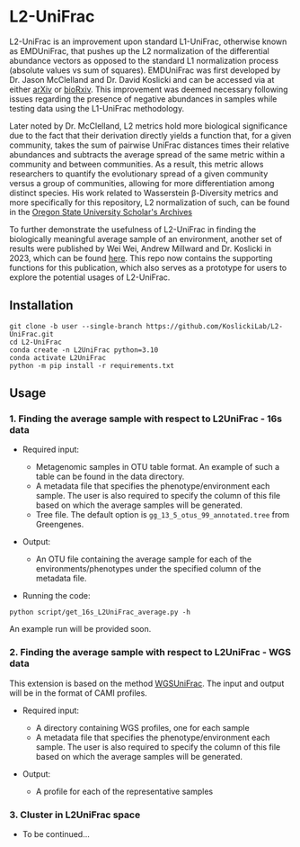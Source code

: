 # L2-UniFrac

L2-UniFrac is an improvement upon standard L1-UniFrac, otherwise known as EMDUniFrac, that pushes up the L2 normalization of the differential abundance vectors as opposed to the standard L1 normalization process (absolute values vs sum of squares). EMDUniFrac was first developed by Dr. Jason McClelland and Dr. David Koslicki and can be accessed via at either [arXiv](https://arxiv.org/abs/1611.04634) or [bioRxiv](https://www.biorxiv.org/content/10.1101/087171v2). This improvement was deemed necessary following issues regarding the presence of negative abundances in samples while testing data using the L1-UniFrac methodology. 

Later noted by Dr. McClelland, L2 metrics hold more biological significance due to the fact that their derivation directly yields a function that, for a given community, takes the sum of pairwise UniFrac distances times their relative abundances and subtracts the average spread of the same metric within a community and between communities. As a result, this metric allows researchers to quantify the evolutionary spread of a given community versus a group of communities, allowing for more differentiation among distinct species. His work related to Wasserstein β-Diversity metrics and more specifically for this repository, L2 normalization of such, can be found in the [Oregon State University Scholar's Archives](https://ir.library.oregonstate.edu/concern/graduate_thesis_or_dissertations/76537620h) 

To further demonstrate the usefulness of L2-UniFrac in finding the biologically meaningful average sample of an environment, another set of results were published by Wei Wei, Andrew Millward and Dr. Koslicki in 2023, which can be found [here](https://academic.oup.com/bioinformatics/article/39/Supplement_1/i57/7210517). This repo now contains the supporting functions for this publication, which also serves as a prototype for users to explore the potential usages of L2-UniFrac.

## Installation ##

```
git clone -b user --single-branch https://github.com/KoslickiLab/L2-UniFrac.git
cd L2-UniFrac
conda create -n L2UniFrac python=3.10
conda activate L2UniFrac
python -m pip install -r requirements.txt
```

## Usage ##
### 1. Finding the average sample with respect to L2UniFrac - 16s data
- Required input:
  - Metagenomic samples in OTU table format. An example of such a table can be found in the data directory.
  - A metadata file that specifies the phenotype/environment each sample. The user is also required to specify the column of this file based on which the average samples will be generated.
  - Tree file. The default option is `gg_13_5_otus_99_annotated.tree` from Greengenes. 

- Output:
  - An OTU file containing the average sample for each of the environments/phenotypes under the specified column of the metadata file.

- Running the code:
```angular2html
python script/get_16s_L2UniFrac_average.py -h
```

An example run will be provided soon.

### 2. Finding the average sample with respect to L2UniFrac - WGS data
This extension is based on the method [WGSUniFrac](https://drops.dagstuhl.de/opus/volltexte/2022/17049/). The input and output will be in the format of CAMI profiles.

- Required input:
  - A directory containing WGS profiles, one for each sample
  - A metadata file that specifies the phenotype/environment each sample. The user is also required to specify the column of this file based on which the average samples will be generated.

- Output:
  - A profile for each of the representative samples

### 3. Cluster in L2UniFrac space
- To be continued...